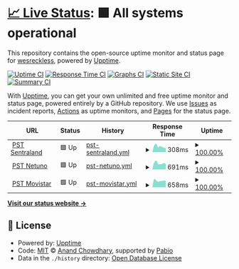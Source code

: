 # [📈 Live Status](https://wesreckless.github.io/upptime-ams): <!--live status--> **🟩 All systems operational**

This repository contains the open-source uptime monitor and status page for [wesreckless](https://wesreckless.github.io/upptime-ams), powered by [Upptime](https://github.com/upptime/upptime).

[![Uptime CI](https://github.com/wesreckless/upptime-ams/workflows/Uptime%20CI/badge.svg)](https://github.com/wesreckless/upptime-ams/actions?query=workflow%3A%22Uptime+CI%22)
[![Response Time CI](https://github.com/wesreckless/upptime-ams/workflows/Response%20Time%20CI/badge.svg)](https://github.com/wesreckless/upptime-ams/actions?query=workflow%3A%22Response+Time+CI%22)
[![Graphs CI](https://github.com/wesreckless/upptime-ams/workflows/Graphs%20CI/badge.svg)](https://github.com/wesreckless/upptime-ams/actions?query=workflow%3A%22Graphs+CI%22)
[![Static Site CI](https://github.com/wesreckless/upptime-ams/workflows/Static%20Site%20CI/badge.svg)](https://github.com/wesreckless/upptime-ams/actions?query=workflow%3A%22Static+Site+CI%22)
[![Summary CI](https://github.com/wesreckless/upptime-ams/workflows/Summary%20CI/badge.svg)](https://github.com/wesreckless/upptime-ams/actions?query=workflow%3A%22Summary+CI%22)

With [Upptime](https://upptime.js.org), you can get your own unlimited and free uptime monitor and status page, powered entirely by a GitHub repository. We use [Issues](https://github.com/wesreckless/upptime-ams/issues) as incident reports, [Actions](https://github.com/wesreckless/upptime-ams/actions) as uptime monitors, and [Pages](https://wesreckless.github.io/upptime-ams) for the status page.

<!--start: status pages-->
<!-- This summary is generated by Upptime (https://github.com/upptime/upptime) -->
<!-- Do not edit this manually, your changes will be overwritten -->
<!-- prettier-ignore -->
| URL | Status | History | Response Time | Uptime |
| --- | ------ | ------- | ------------- | ------ |
| <img alt="" src="https://icons.duckduckgo.com/ip3/sent.sentraland.net.ico" height="13"> [PST Sentraland](https://sent.sentraland.net) | 🟩 Up | [pst-sentraland.yml](https://github.com/wesreckless/upptime-ams/commits/HEAD/history/pst-sentraland.yml) | <details><summary><img alt="Response time graph" src="./graphs/pst-sentraland/response-time-week.png" height="20"> 308ms</summary><br><a href="https://wesreckless.github.io/upptime-ams/history/pst-sentraland"><img alt="Response time 290" src="https://img.shields.io/endpoint?url=https%3A%2F%2Fraw.githubusercontent.com%2Fwesreckless%2Fupptime-ams%2FHEAD%2Fapi%2Fpst-sentraland%2Fresponse-time.json"></a><br><a href="https://wesreckless.github.io/upptime-ams/history/pst-sentraland"><img alt="24-hour response time 217" src="https://img.shields.io/endpoint?url=https%3A%2F%2Fraw.githubusercontent.com%2Fwesreckless%2Fupptime-ams%2FHEAD%2Fapi%2Fpst-sentraland%2Fresponse-time-day.json"></a><br><a href="https://wesreckless.github.io/upptime-ams/history/pst-sentraland"><img alt="7-day response time 308" src="https://img.shields.io/endpoint?url=https%3A%2F%2Fraw.githubusercontent.com%2Fwesreckless%2Fupptime-ams%2FHEAD%2Fapi%2Fpst-sentraland%2Fresponse-time-week.json"></a><br><a href="https://wesreckless.github.io/upptime-ams/history/pst-sentraland"><img alt="30-day response time 309" src="https://img.shields.io/endpoint?url=https%3A%2F%2Fraw.githubusercontent.com%2Fwesreckless%2Fupptime-ams%2FHEAD%2Fapi%2Fpst-sentraland%2Fresponse-time-month.json"></a><br><a href="https://wesreckless.github.io/upptime-ams/history/pst-sentraland"><img alt="1-year response time 290" src="https://img.shields.io/endpoint?url=https%3A%2F%2Fraw.githubusercontent.com%2Fwesreckless%2Fupptime-ams%2FHEAD%2Fapi%2Fpst-sentraland%2Fresponse-time-year.json"></a></details> | <details><summary><a href="https://wesreckless.github.io/upptime-ams/history/pst-sentraland">100.00%</a></summary><a href="https://wesreckless.github.io/upptime-ams/history/pst-sentraland"><img alt="All-time uptime 99.99%" src="https://img.shields.io/endpoint?url=https%3A%2F%2Fraw.githubusercontent.com%2Fwesreckless%2Fupptime-ams%2FHEAD%2Fapi%2Fpst-sentraland%2Fuptime.json"></a><br><a href="https://wesreckless.github.io/upptime-ams/history/pst-sentraland"><img alt="24-hour uptime 100.00%" src="https://img.shields.io/endpoint?url=https%3A%2F%2Fraw.githubusercontent.com%2Fwesreckless%2Fupptime-ams%2FHEAD%2Fapi%2Fpst-sentraland%2Fuptime-day.json"></a><br><a href="https://wesreckless.github.io/upptime-ams/history/pst-sentraland"><img alt="7-day uptime 100.00%" src="https://img.shields.io/endpoint?url=https%3A%2F%2Fraw.githubusercontent.com%2Fwesreckless%2Fupptime-ams%2FHEAD%2Fapi%2Fpst-sentraland%2Fuptime-week.json"></a><br><a href="https://wesreckless.github.io/upptime-ams/history/pst-sentraland"><img alt="30-day uptime 100.00%" src="https://img.shields.io/endpoint?url=https%3A%2F%2Fraw.githubusercontent.com%2Fwesreckless%2Fupptime-ams%2FHEAD%2Fapi%2Fpst-sentraland%2Fuptime-month.json"></a><br><a href="https://wesreckless.github.io/upptime-ams/history/pst-sentraland"><img alt="1-year uptime 99.99%" src="https://img.shields.io/endpoint?url=https%3A%2F%2Fraw.githubusercontent.com%2Fwesreckless%2Fupptime-ams%2FHEAD%2Fapi%2Fpst-sentraland%2Fuptime-year.json"></a></details>
| <img alt="" src="https://icons.duckduckgo.com/ip3/smsys.netuno.cl.ico" height="13"> [PST Netuno](https://smsys.netuno.cl) | 🟩 Up | [pst-netuno.yml](https://github.com/wesreckless/upptime-ams/commits/HEAD/history/pst-netuno.yml) | <details><summary><img alt="Response time graph" src="./graphs/pst-netuno/response-time-week.png" height="20"> 691ms</summary><br><a href="https://wesreckless.github.io/upptime-ams/history/pst-netuno"><img alt="Response time 700" src="https://img.shields.io/endpoint?url=https%3A%2F%2Fraw.githubusercontent.com%2Fwesreckless%2Fupptime-ams%2FHEAD%2Fapi%2Fpst-netuno%2Fresponse-time.json"></a><br><a href="https://wesreckless.github.io/upptime-ams/history/pst-netuno"><img alt="24-hour response time 589" src="https://img.shields.io/endpoint?url=https%3A%2F%2Fraw.githubusercontent.com%2Fwesreckless%2Fupptime-ams%2FHEAD%2Fapi%2Fpst-netuno%2Fresponse-time-day.json"></a><br><a href="https://wesreckless.github.io/upptime-ams/history/pst-netuno"><img alt="7-day response time 691" src="https://img.shields.io/endpoint?url=https%3A%2F%2Fraw.githubusercontent.com%2Fwesreckless%2Fupptime-ams%2FHEAD%2Fapi%2Fpst-netuno%2Fresponse-time-week.json"></a><br><a href="https://wesreckless.github.io/upptime-ams/history/pst-netuno"><img alt="30-day response time 664" src="https://img.shields.io/endpoint?url=https%3A%2F%2Fraw.githubusercontent.com%2Fwesreckless%2Fupptime-ams%2FHEAD%2Fapi%2Fpst-netuno%2Fresponse-time-month.json"></a><br><a href="https://wesreckless.github.io/upptime-ams/history/pst-netuno"><img alt="1-year response time 700" src="https://img.shields.io/endpoint?url=https%3A%2F%2Fraw.githubusercontent.com%2Fwesreckless%2Fupptime-ams%2FHEAD%2Fapi%2Fpst-netuno%2Fresponse-time-year.json"></a></details> | <details><summary><a href="https://wesreckless.github.io/upptime-ams/history/pst-netuno">100.00%</a></summary><a href="https://wesreckless.github.io/upptime-ams/history/pst-netuno"><img alt="All-time uptime 99.82%" src="https://img.shields.io/endpoint?url=https%3A%2F%2Fraw.githubusercontent.com%2Fwesreckless%2Fupptime-ams%2FHEAD%2Fapi%2Fpst-netuno%2Fuptime.json"></a><br><a href="https://wesreckless.github.io/upptime-ams/history/pst-netuno"><img alt="24-hour uptime 100.00%" src="https://img.shields.io/endpoint?url=https%3A%2F%2Fraw.githubusercontent.com%2Fwesreckless%2Fupptime-ams%2FHEAD%2Fapi%2Fpst-netuno%2Fuptime-day.json"></a><br><a href="https://wesreckless.github.io/upptime-ams/history/pst-netuno"><img alt="7-day uptime 100.00%" src="https://img.shields.io/endpoint?url=https%3A%2F%2Fraw.githubusercontent.com%2Fwesreckless%2Fupptime-ams%2FHEAD%2Fapi%2Fpst-netuno%2Fuptime-week.json"></a><br><a href="https://wesreckless.github.io/upptime-ams/history/pst-netuno"><img alt="30-day uptime 100.00%" src="https://img.shields.io/endpoint?url=https%3A%2F%2Fraw.githubusercontent.com%2Fwesreckless%2Fupptime-ams%2FHEAD%2Fapi%2Fpst-netuno%2Fuptime-month.json"></a><br><a href="https://wesreckless.github.io/upptime-ams/history/pst-netuno"><img alt="1-year uptime 99.82%" src="https://img.shields.io/endpoint?url=https%3A%2F%2Fraw.githubusercontent.com%2Fwesreckless%2Fupptime-ams%2FHEAD%2Fapi%2Fpst-netuno%2Fuptime-year.json"></a></details>
| <img alt="" src="https://icons.duckduckgo.com/ip3/pst.movistar.cl.ico" height="13"> [PST Movistar](https://pst.movistar.cl:8443/PSTadmin/init.do) | 🟩 Up | [pst-movistar.yml](https://github.com/wesreckless/upptime-ams/commits/HEAD/history/pst-movistar.yml) | <details><summary><img alt="Response time graph" src="./graphs/pst-movistar/response-time-week.png" height="20"> 658ms</summary><br><a href="https://wesreckless.github.io/upptime-ams/history/pst-movistar"><img alt="Response time 653" src="https://img.shields.io/endpoint?url=https%3A%2F%2Fraw.githubusercontent.com%2Fwesreckless%2Fupptime-ams%2FHEAD%2Fapi%2Fpst-movistar%2Fresponse-time.json"></a><br><a href="https://wesreckless.github.io/upptime-ams/history/pst-movistar"><img alt="24-hour response time 633" src="https://img.shields.io/endpoint?url=https%3A%2F%2Fraw.githubusercontent.com%2Fwesreckless%2Fupptime-ams%2FHEAD%2Fapi%2Fpst-movistar%2Fresponse-time-day.json"></a><br><a href="https://wesreckless.github.io/upptime-ams/history/pst-movistar"><img alt="7-day response time 658" src="https://img.shields.io/endpoint?url=https%3A%2F%2Fraw.githubusercontent.com%2Fwesreckless%2Fupptime-ams%2FHEAD%2Fapi%2Fpst-movistar%2Fresponse-time-week.json"></a><br><a href="https://wesreckless.github.io/upptime-ams/history/pst-movistar"><img alt="30-day response time 644" src="https://img.shields.io/endpoint?url=https%3A%2F%2Fraw.githubusercontent.com%2Fwesreckless%2Fupptime-ams%2FHEAD%2Fapi%2Fpst-movistar%2Fresponse-time-month.json"></a><br><a href="https://wesreckless.github.io/upptime-ams/history/pst-movistar"><img alt="1-year response time 653" src="https://img.shields.io/endpoint?url=https%3A%2F%2Fraw.githubusercontent.com%2Fwesreckless%2Fupptime-ams%2FHEAD%2Fapi%2Fpst-movistar%2Fresponse-time-year.json"></a></details> | <details><summary><a href="https://wesreckless.github.io/upptime-ams/history/pst-movistar">100.00%</a></summary><a href="https://wesreckless.github.io/upptime-ams/history/pst-movistar"><img alt="All-time uptime 99.99%" src="https://img.shields.io/endpoint?url=https%3A%2F%2Fraw.githubusercontent.com%2Fwesreckless%2Fupptime-ams%2FHEAD%2Fapi%2Fpst-movistar%2Fuptime.json"></a><br><a href="https://wesreckless.github.io/upptime-ams/history/pst-movistar"><img alt="24-hour uptime 100.00%" src="https://img.shields.io/endpoint?url=https%3A%2F%2Fraw.githubusercontent.com%2Fwesreckless%2Fupptime-ams%2FHEAD%2Fapi%2Fpst-movistar%2Fuptime-day.json"></a><br><a href="https://wesreckless.github.io/upptime-ams/history/pst-movistar"><img alt="7-day uptime 100.00%" src="https://img.shields.io/endpoint?url=https%3A%2F%2Fraw.githubusercontent.com%2Fwesreckless%2Fupptime-ams%2FHEAD%2Fapi%2Fpst-movistar%2Fuptime-week.json"></a><br><a href="https://wesreckless.github.io/upptime-ams/history/pst-movistar"><img alt="30-day uptime 100.00%" src="https://img.shields.io/endpoint?url=https%3A%2F%2Fraw.githubusercontent.com%2Fwesreckless%2Fupptime-ams%2FHEAD%2Fapi%2Fpst-movistar%2Fuptime-month.json"></a><br><a href="https://wesreckless.github.io/upptime-ams/history/pst-movistar"><img alt="1-year uptime 99.99%" src="https://img.shields.io/endpoint?url=https%3A%2F%2Fraw.githubusercontent.com%2Fwesreckless%2Fupptime-ams%2FHEAD%2Fapi%2Fpst-movistar%2Fuptime-year.json"></a></details>

<!--end: status pages-->

[**Visit our status website →**](https://wesreckless.github.io/upptime-ams)

## 📄 License

- Powered by: [Upptime](https://github.com/upptime/upptime)
- Code: [MIT](./LICENSE) © [Anand Chowdhary](https://anandchowdhary.com), supported by [Pabio](https://pabio.com)
- Data in the `./history` directory: [Open Database License](https://opendatacommons.org/licenses/odbl/1-0/)
